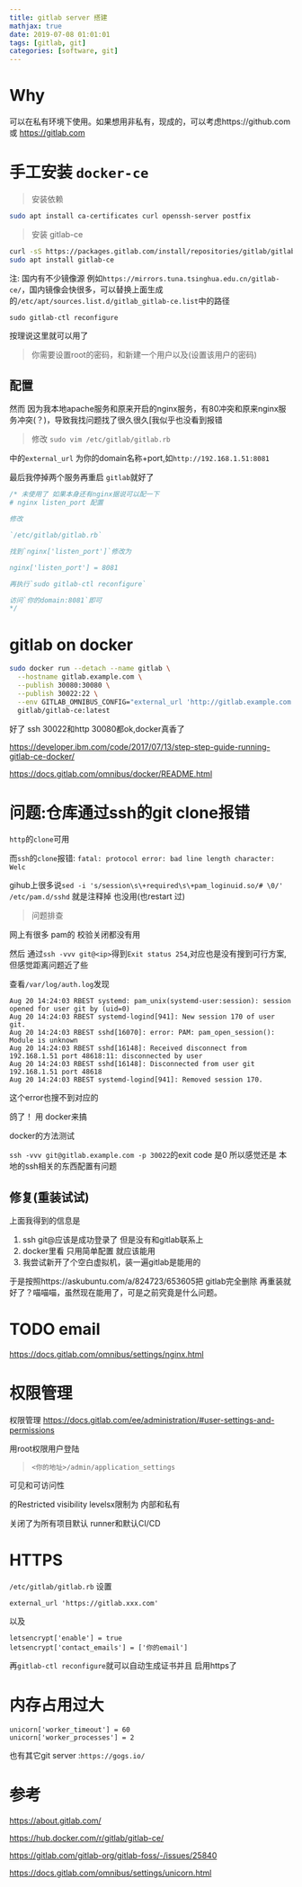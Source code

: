 ```yaml
---
title: gitlab server 搭建
mathjax: true
date: 2019-07-08 01:01:01
tags: [gitlab, git]
categories: [software, git]
---
```


# Why

可以在私有环境下使用。如果想用非私有，现成的，可以考虑https://github.com 或 https://gitlab.com

# 手工安装 `docker-ce`

> 安装依赖

```bash
sudo apt install ca-certificates curl openssh-server postfix
```

> 安装 gitlab-ce

```bash
curl -sS https://packages.gitlab.com/install/repositories/gitlab/gitlab-ce/script.deb.sh | sudo bash
sudo apt install gitlab-ce
```

注: 国内有不少镜像源 例如`https://mirrors.tuna.tsinghua.edu.cn/gitlab-ce/`，国内镜像会快很多，可以替换上面生成的`/etc/apt/sources.list.d/gitlab_gitlab-ce.list`中的路径

`sudo gitlab-ctl reconfigure`

按理说这里就可以用了

> 你需要设置root的密码，和新建一个用户以及(设置该用户的密码)

## 配置

然而 因为我本地apache服务和原来开启的nginx服务，有80冲突和原来nginx服务冲突(？)，导致我找问题找了很久很久[我似乎也没看到报错

> 修改 `sudo vim /etc/gitlab/gitlab.rb`

中的`external_url` 为你的domain名称+port,如`http://192.168.1.51:8081`

最后我停掉两个服务再重启 `gitlab`就好了

```c++
/* 未使用了 如果本身还有nginx据说可以配一下
# nginx listen_port 配置

修改

`/etc/gitlab/gitlab.rb`

找到`nginx['listen_port']`修改为

nginx['listen_port'] = 8081

再执行`sudo gitlab-ctl reconfigure`

访问`你的domain:8081`即可
*/
```

# gitlab on docker

```bash
sudo docker run --detach --name gitlab \
  --hostname gitlab.example.com \
  --publish 30080:30080 \
  --publish 30022:22 \
  --env GITLAB_OMNIBUS_CONFIG="external_url 'http://gitlab.example.com:30080'; gitlab_rails['gitlab_shell_ssh_port']=30022;" \
  gitlab/gitlab-ce:latest
```

好了 ssh 30022和http 30080都ok,docker真香了

https://developer.ibm.com/code/2017/07/13/step-step-guide-running-gitlab-ce-docker/

https://docs.gitlab.com/omnibus/docker/README.html

# 问题:仓库通过ssh的git clone报错

`http`的`clone`可用

而`ssh`的`clone`报错: `fatal: protocol error: bad line length character: Welc`

gihub上很多说`sed -i 's/session\s\+required\s\+pam_loginuid.so/# \0/' /etc/pam.d/sshd` 就是注释掉 也没用(也restart 过)

> 问题排查

网上有很多 pam的 校验关闭都没有用

然后 通过`ssh -vvv git@<ip>`得到`Exit status 254`,对应也是没有搜到可行方案,但感觉距离问题近了些

查看`/var/log/auth.log`发现

```log
Aug 20 14:24:03 RBEST systemd: pam_unix(systemd-user:session): session opened for user git by (uid=0)
Aug 20 14:24:03 RBEST systemd-logind[941]: New session 170 of user git.
Aug 20 14:24:03 RBEST sshd[16070]: error: PAM: pam_open_session(): Module is unknown
Aug 20 14:24:03 RBEST sshd[16148]: Received disconnect from 192.168.1.51 port 48618:11: disconnected by user
Aug 20 14:24:03 RBEST sshd[16148]: Disconnected from user git 192.168.1.51 port 48618
Aug 20 14:24:03 RBEST systemd-logind[941]: Removed session 170.
```

这个error也搜不到对应的

鸽了！ 用 docker来搞

docker的方法测试

`ssh -vvv git@gitlab.example.com -p 30022`的exit code 是0 所以感觉还是 本地的ssh相关的东西配置有问题

## 修复(重装试试)

上面我得到的信息是

1. ssh git@应该是成功登录了 但是没有和gitlab联系上
2. docker里看 只用简单配置 就应该能用
3. 我尝试新开了个空白虚拟机，装一遍gitlab是能用的

于是按照https://askubuntu.com/a/824723/653605把 gitlab完全删除 再重装就好了？喵喵喵，虽然现在能用了，可是之前究竟是什么问题。

# TODO email


https://docs.gitlab.com/omnibus/settings/nginx.html

# 权限管理

权限管理 https://docs.gitlab.com/ee/administration/#user-settings-and-permissions

用root权限用户登陆

> `<你的地址>/admin/application_settings`

可见和可访问性

的Restricted visibility levelsx限制为 内部和私有

关闭了为所有项目默认 runner和默认CI/CD

# HTTPS

`/etc/gitlab/gitlab.rb` 设置

`external_url 'https://gitlab.xxx.com'`

以及

```
letsencrypt['enable'] = true
letsencrypt['contact_emails'] = ['你的email']
```

再`gitlab-ctl reconfigure`就可以自动生成证书并且 启用https了
 
# 内存占用过大

```
unicorn['worker_timeout'] = 60
unicorn['worker_processes'] = 2
```

也有其它git server :`https://gogs.io/`

# 参考

https://about.gitlab.com/

https://hub.docker.com/r/gitlab/gitlab-ce/

https://gitlab.com/gitlab-org/gitlab-foss/-/issues/25840

https://docs.gitlab.com/omnibus/settings/unicorn.html
